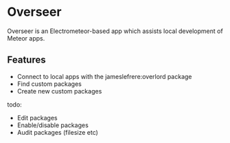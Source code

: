 # Overseer

Overseer is an Electrometeor-based app which assists local development of Meteor apps.

## Features

* Connect to local apps with the jameslefrere:overlord package
* Find custom packages
* Create new custom packages

todo:  
* Edit packages
* Enable/disable packages
* Audit packages (filesize etc)
